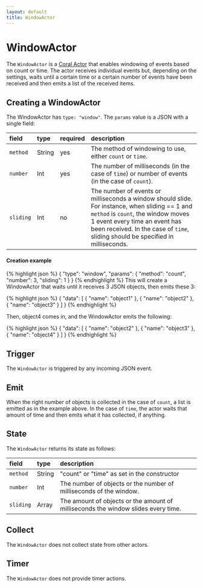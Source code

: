 ```yaml
---
layout: default
title: WindowActor
---
```

<!--
   Licensed to the Apache Software Foundation (ASF) under one or more
   contributor license agreements.  See the NOTICE file distributed with
   this work for additional information regarding copyright ownership.
   The ASF licenses this file to You under the Apache License, Version 2.0
   (the "License"); you may not use this file except in compliance with
   the License.  You may obtain a copy of the License at

       http://www.apache.org/licenses/LICENSE-2.0

   Unless required by applicable law or agreed to in writing, software
   distributed under the License is distributed on an "AS IS" BASIS,
   WITHOUT WARRANTIES OR CONDITIONS OF ANY KIND, either express or implied.
   See the License for the specific language governing permissions and
   limitations under the License.
-->

# WindowActor
The `WindowActor` is a [Coral Actor](/actors/overview/) that enables windowing of events based on count or time. The actor receives individual events but, depending on the settings, waits until a certain time or a certain number of events have been received and then emits a list of the received items.

## Creating a WindowActor
The WindowActor has `type: "window"`. The `params` value is a JSON with a single field:

field  | type | required | description
:----- | :---- | :--- | :------------
`method` | String | yes | The method of windowing to use, either `count` or `time`.
`number` | Int | yes | The number of milliseconds (in the case of `time`) or number of events (in the case of `count`).
`sliding` | Int | no | The number of events or milliseconds a window should slide. For instance, when sliding == 1 and `method` is `count`, the window moves 1 event every time an event has been received. In the case of `time`, sliding should be specified in milliseconds.

#### Creation example
{% highlight json %}
{
  "type": "window",
  "params": {
    "method": "count",
    "number": 3,
    "sliding": 1
  }
}
{% endhighlight %}
This will create a WindowActor that waits until it receives 3 JSON objects, then emits these 3:

{% highlight json %}
{
   "data": [
      { "name": "object1" },
      { "name": "object2" },
      { "name": "object3" }
   ]
}
{% endhighlight %}

Then, object4 comes in, and the WindowActor emits the following: 

{% highlight json %}
{
   "data": [
      { "name": "object2" },
      { "name": "object3" },
      { "name": "object4" }
   ]
}
{% endhighlight %}

## Trigger
The `WindowActor` is triggered by any incoming JSON event.

## Emit
When the right number of objects is collected in the case of `count`, a list is emitted as in the example above. In the case of `time`, the actor waits that amount of time and then emits what it has collected, if anything.

## State
The `WindowActor` returns its state as follows:

field |type| description
:--- | :--- | :---
`method` | String | "count" or "time" as set in the constructor
`number` | Int | The number of objects or the number of milliseconds of the window.
`sliding` | Array | The amount of objects or the amount of milliseconds the window slides every time.

## Collect
The `WindowActor` does not collect state from other actors.

## Timer
The `WindowActor` does not provide timer actions.